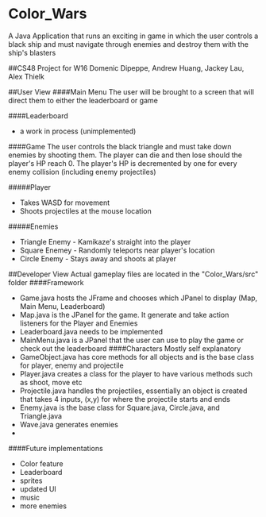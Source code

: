 # Color_Wars
A Java Application that runs an exciting in game in which the user controls a black ship and must navigate through enemies and destroy them with the ship's blasters

##CS48 Project for W16
Domenic Dipeppe, Andrew Huang, Jackey Lau, Alex Thielk

##User View
####Main Menu
The user will be brought to a screen that will direct them to either the leaderboard or game

####Leaderboard
* a work in process (unimplemented)

####Game
The user controls the black triangle and must take down enemies by shooting them. The player can die and then lose should the player's HP reach 0. The player's HP is decremented by one for every enemy collision (including enemy projectiles)

#####Player
* Takes WASD for movement
* Shoots projectiles at the mouse location

#####Enemies
* Triangle Enemy - Kamikaze's straight into the player
* Square Enemey - Randomly teleports near player's location
* Circle Enemy - Stays away and shoots at player

##Developer View
Actual gameplay files are located in the "Color_Wars/src" folder
####Framework
* Game.java hosts the JFrame and chooses which JPanel to display (Map, Main Menu, Leaderboard)
* Map.java is the JPanel for the game. It generate and take action listeners for the Player and Enemies
* Leaderboard.java needs to be implemented
* MainMenu.java is a JPanel that the user can use to play the game or check out the leaderboard
####Characters
Mostly self explanatory
* GameObject.java has core methods for all objects and is the base class for player, enemy and projectile
* Player.java creates a class for the player to have various methods such as shoot, move etc
* Projectile.java handles the projectiles, essentially an object is created that takes 4 inputs, (x,y) for where the projectile starts and ends
* Enemy.java is the base class for Square.java, Circle.java, and Triangle.java
* Wave.java generates enemies
* 
####Future implementations
* Color feature
* Leaderboard
* sprites
* updated UI
* music
* more enemies
